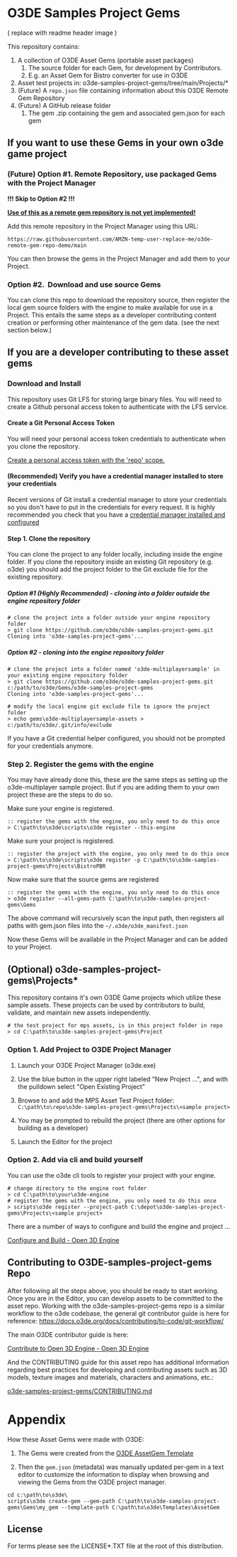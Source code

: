 # O3DE Samples Project Gems

( replace with readme header image )

This repository contains:

1. A collection of O3DE Asset Gems (portable asset packages)
   1. The source folder for each Gem, for development by Contributors.
   2. E.g. an Asset Gem for Bistro converter for use in O3DE
2. Asset test projects in: o3de-samples-project-gems/tree/main/Projects/*
3. (Future) A `repo.json` file containing information about this O3DE Remote Gem Repository
4. (Future) A GitHub release folder
   1. The gem .zip containing the gem and associated gem.json for each gem

## If you want to use these Gems in your own o3de game project

### (Future) Option #1. Remote Repository, use packaged Gems with the Project Manager

**!!! Skip to Option #2 !!!**

**<u>Use of this as a remote gem repository is not yet implemented!</u>**

Add this remote repository in the Project Manager using this URL:

```
https://raw.githubusercontent.com/AMZN-temp-user-replace-me/o3de-remote-gem-repo-demo/main
```

You can then browse the gems in the Project Manager and add them to your Project.

### Option #2.  Download and use source Gems

You can clone this repo to download the repository source, then register the local gem source folders with the engine to make available for use in a Project. This entails the same steps as a developer contributing content creation or performing other maintenance of the gem data. (see the next section below.)

## If you are a developer contributing to these asset gems

### Download and Install

This repository uses Git LFS for storing large binary files. You will need to create a Github personal access token to authenticate with the LFS service.

#### Create a Git Personal Access Token

You will need your personal access token credentials to authenticate when you clone the repository.

[Create a personal access token with the 'repo' scope.](https://docs.github.com/en/github/authenticating-to-github/creating-a-personal-access-token)

#### (Recommended) Verify you have a credential manager installed to store your credentials

Recent versions of Git install a credential manager to store your credentials so you don't have to put in the credentials for every request. It is highly recommended you check that you have a [credential manager installed and configured](https://github.com/microsoft/Git-Credential-Manager-Core)

#### Step 1. Clone the repository

You can clone the project to any folder locally, including inside the engine folder. If you clone the repository inside an existing Git repository (e.g. o3de) you should add the project folder to the Git exclude file for the existing repository.

##### Option #1 (Highly Recommended) - cloning into a folder outside the engine repository folder

```shell
# clone the project into a folder outside your engine repository folder
> git clone https://github.com/o3de/o3de-samples-project-gems.git
Cloning into 'o3de-samples-project-gems'...
```

##### Option #2 - cloning into the engine repository folder

```shell
# clone the project into a folder named 'o3de-multiplayersample' in your existing engine repository folder
> git clone https://github.com/o3de/o3de-samples-project-gems.git c:/path/to/o3de/Gems/o3de-samples-project-gems
Cloning into 'o3de-samples-project-gems'...

# modify the local engine git exclude file to ignore the project folder
> echo gems\o3de-multiplayersample-assets > c:/path/to/o3de/.git/info/exclude
```

If you have a Git credential helper configured, you should not be prompted for your credentials anymore.

### Step 2. Register the gems with the engine

You may have already done this, these are the same steps as setting up the o3de-multiplayer sample project. But if you are adding them to your own project these are the steps to do so.

Make sure your engine is registered.

```batch
:: register the gems with the engine, you only need to do this once
> C:\path\to\o3de\scripts\o3de register --this-engine
```

Make sure your project is registered.

```batch
:: register the project with the engine, you only need to do this once
> C:\path\to\o3de\scripts\o3de register -p C:\path\to\o3de-samples-project-gems\Projects\BistroPBR
```

Now make sure that the source gems are registered

```batch
:: register the gems with the engine, you only need to do this once
> o3de register --all-gems-path C:\path\to\o3de-samples-project-gems\Gems
```

The above command will recursively scan the input path, then registers all paths with gem.json files into the `~/.o3de/o3de_manifest.json`

Now these Gems will be available in the Project Manager and can be added to your Project.

## (Optional) o3de-samples-project-gems\Projects\*

This repository contains it's own O3DE Game projects which utilize these sample assets.  These projects can be used by contributors to build, validate, and maintain new assets independently.

```shell
# the test project for mps assets, is in this project folder in repo
> cd C:\path\to\o3de-samples-project-gems\Project
```

### Option 1. Add Project to O3DE Project Manager

1. Launch your O3DE Project Manager (o3de.exe)

2. Use the blue button in the upper right labeled "New Project ...", and with the pulldown select "Open Existing Project"

3. Browse to and add the MPS Asset Test Project folder: `C:\path\to\repo\o3de-samples-project-gems\Projects\<sample project>`

4. You may be prompted to rebuild the project (there are other options for building as a developer)

5. Launch the Editor for the project

### Option 2. Add via cli and build yourself

You can use the o3de cli tools to register your project with your engine.

```shell
# change directory to the engine root folder
> cd C:\path\to\your\o3de-engine
# register the gems with the engine, you only need to do this once
> scripts\o3de register --project-path C:\depot\o3de-samples-project-gems\Projects\<sample project>
```

There are a number of ways to configure and build the engine and project ...

[Configure and Build - Open 3D Engine](https://www.o3de.org/docs/user-guide/build/configure-and-build/)

## Contributing to O3DE-samples-project-gems Repo

After following all the steps above, you should be ready to start working. Once you are in the Editor, you can develop assets to be committed to the asset repo. Working with the o3de-samples-project-gems repo is a similar workflow to the o3de codebase, the general git contributor guide is here for reference: https://docs.o3de.org/docs/contributing/to-code/git-workflow/

The main O3DE contributor guide is here:

[Contribute to Open 3D Engine - Open 3D Engine](https://www.o3de.org/contribute/#contribution-guidelines)

And the CONTRIBUTING guide for this asset repo has additional information regarding best practices for developing and contributing assets such as 3D models, texture images and materials, characters and animations, etc.:

[o3de-samples-project-gems/CONTRIBUTING.md](https://github.com/o3de/o3de-samples-project-gems/blob/main/CONTRIBUTING.md)

# Appendix

How these Asset Gems were made with O3DE:

1. The Gems were created from the [O3DE AssetGem Template](https://github.com/o3de/o3de/tree/development/Templates/AssetGem)

2. Then the `gem.json` (metadata) was manually updated per-gem in a text editor to customize the information to display when browsing and viewing the Gems from the O3DE project manager.

```batch
cd c:\path\to\o3de\
scripts\o3de create-gem --gem-path C:\path\to\o3de-samples-project-gems\Gems\my_gem --template-path C:\path\to\o3de\Templates\AssetGem
```

## License

For terms please see the LICENSE*.TXT file at the root of this distribution.
